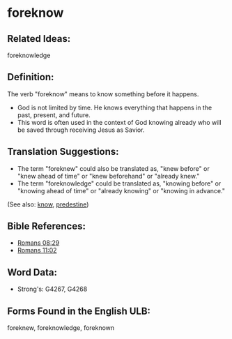 # foreknow

## Related Ideas:

foreknowledge


## Definition:

The verb "foreknow" means to know something before it happens.

* God is not limited by time. He knows everything that happens in the past, present, and future.
* This word is often used in the context of God knowing already who will be saved through receiving Jesus as Savior.

## Translation Suggestions:

* The term "foreknew" could also be translated as, "knew before" or "knew ahead of time" or "knew beforehand" or "already knew."
* The term "foreknowledge" could be translated as, "knowing before" or "knowing ahead of time" or "already knowing" or "knowing in advance."

(See also: [know](../other/know.md), [predestine](../kt/predestine.md))

## Bible References:

* [Romans 08:29](rc://en/tn/help/rom/08/29)
* [Romans 11:02](rc://en/tn/help/rom/11/02)

## Word Data:

* Strong's: G4267, G4268

## Forms Found in the English ULB:

foreknew, foreknowledge, foreknown


